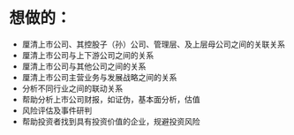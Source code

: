 # 想做的：

- 厘清上市公司、其控股子（孙）公司、管理层、及上层母公司之间的关联关系
- 厘清上市公司与上下游公司之间的关系
- 厘清上市公司与其他公司之间的关系
- 厘清上市公司主营业务与发展战略之间的关系
- 分析不同行业之间的联动关系
- 帮助分析上市公司财报，如证伪，基本面分析，估值
- 风险评估及事件研判
- 帮助投资者找到具有投资价值的企业，规避投资风险